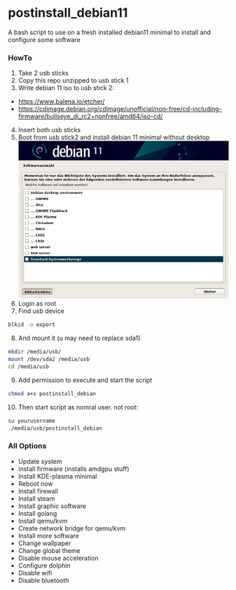 # postinstall_debian11
A bash script to use on a fresh installed debian11 minimal to install and configure some software

### HowTo

 1. Take 2 usb sticks
 2. Copy this repo unzipped to usb stick 1
 3. Write debian 11 iso to usb stick 2:
 - https://www.balena.io/etcher/
 - https://cdimage.debian.org/cdimage/unofficial/non-free/cd-including-firmware/bullseye_di_rc2+nonfree/amd64/iso-cd/
 4. Insert both usb sticks
 5. Boot from usb stick2 and install debian 11 minimal without desktop
   ![](/img/minimal.png)
 6. Login as root
 7. Find usb device
```bash
blkid -o export
```
 8. And mount it (u may need to replace sda1)
```bash
mkdir /media/usb/
mount /dev/sda2 /media/usb 
cd /media/usb
```
 9. Add permission to execute and start the script
    
```bash
chmod a+x postinstall_debian
```
 10. Then start script as nomral user. not root:
```bash
su yourusername
./media/usb/postinstall_debian
```

### All Options
 - Update system
 - install firmware (installs amdgpu stuff)
 - Install KDE-plasma minimal
 - Reboot now
 - Install firewall
 - Install steam
 - Install graphic software
 - Install golang
 - Install qemu/kvm
 - Create network bridge for qemu/kvm
 - Install more software
 - Change wallpaper
 - Change global theme
 - Disable mouse acceleration
 - Configure dolphin
 - Disable wifi
 - Disable bluetooth

